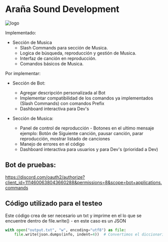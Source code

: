 # Araña Sound Development
![logo](https://github.com/BrayanBCode/SpiderBot/assets/134159765/527b4a22-a501-4ba1-b2bf-d7eefd0e9fa4)

Implementado:
+ Sección de Musica
	+ Slash Commands para sección de Musica.
	+ Logica de búsqueda, reproducción y gestión de Musica.
	+ Interfaz de canción en reproducción.
	+ Comandos básicos de Musica.

Por implementar:
+ Sección de Bot:
	+ Agregar descripción personalizada al Bot
	+ Implementar compatibilidad de los comandos ya implementados (Slash Commands) con comandos Prefix
	+ Dashboard interactiva para Dev's

+ Sección de Musica:
	+ Panel de control de reproducción - Botones en el ultimo mensaje ejemplo: Botón de Siguiente canción, pausar canción, parar reproducción, mostrar listado de canciones
	+ Manejo de errores en el código
	+ Dashboard interactiva para usuarios y para Dev's (prioridad a Dev)

## Bot de pruebas: 

https://discord.com/oauth2/authorize?client_id=1114600638043660288&permissions=8&scope=bot+applications.commands

## Código utilizado para el testeo

Este código crea de ser necesario un txt y imprime en el lo que se encuentre dentro de file.write() - en este caso es un JSON
```python
with open("output.txt", "w", encoding="utf8") as file:
    file.write(json.dumps(info, indent=4))  # Convertimos el diccionario a una cadena JSON para escribirlo en el archivo
```

